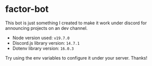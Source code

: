 # factor-bot

This bot is just something I created to make it work under discord for announcing projects on an dev channel.
- Node version used: `v19.7.0`
- Discord.js library version: `14.7.1`
- Dotenv library version: `16.0.3`


Try using the env variables to configure it under your server. Thanks!